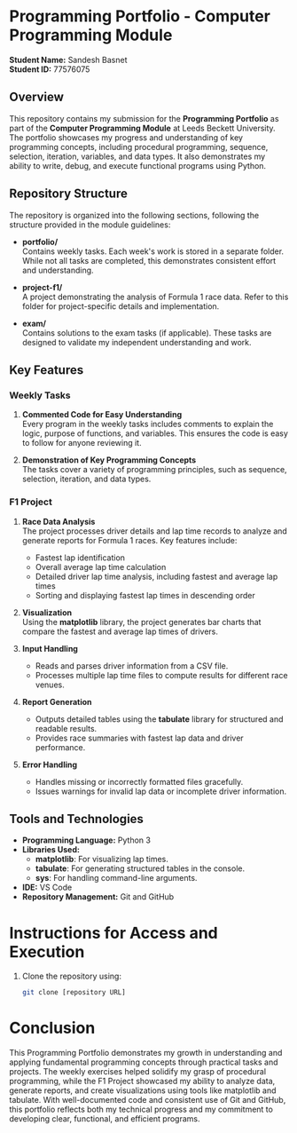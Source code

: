 # Programming Portfolio - Computer Programming Module

**Student Name:** Sandesh Basnet  
**Student ID:** 77576075  

## Overview
This repository contains my submission for the **Programming Portfolio** as part of the **Computer Programming Module** at Leeds Beckett University. The portfolio showcases my progress and understanding of key programming concepts, including procedural programming, sequence, selection, iteration, variables, and data types. It also demonstrates my ability to write, debug, and execute functional programs using Python.

## Repository Structure
The repository is organized into the following sections, following the structure provided in the module guidelines:

- **portfolio/**  
  Contains weekly tasks. Each week's work is stored in a separate folder. While not all tasks are completed, this demonstrates consistent effort and understanding.

- **project-f1/**  
  A project demonstrating the analysis of Formula 1 race data. Refer to this folder for project-specific details and implementation.

- **exam/**  
  Contains solutions to the exam tasks (if applicable). These tasks are designed to validate my independent understanding and work.

## Key Features
### Weekly Tasks
1. **Commented Code for Easy Understanding**  
   Every program in the weekly tasks includes comments to explain the logic, purpose of functions, and variables. This ensures the code is easy to follow for anyone reviewing it.

2. **Demonstration of Key Programming Concepts**  
   The tasks cover a variety of programming principles, such as sequence, selection, iteration, and data types.

### F1 Project
1. **Race Data Analysis**  
   The project processes driver details and lap time records to analyze and generate reports for Formula 1 races. Key features include:  
   - Fastest lap identification  
   - Overall average lap time calculation  
   - Detailed driver lap time analysis, including fastest and average lap times  
   - Sorting and displaying fastest lap times in descending order  

2. **Visualization**  
   Using the **matplotlib** library, the project generates bar charts that compare the fastest and average lap times of drivers.

3. **Input Handling**  
   - Reads and parses driver information from a CSV file.  
   - Processes multiple lap time files to compute results for different race venues.  

4. **Report Generation**  
   - Outputs detailed tables using the **tabulate** library for structured and readable results.  
   - Provides race summaries with fastest lap data and driver performance.

5. **Error Handling**  
   - Handles missing or incorrectly formatted files gracefully.  
   - Issues warnings for invalid lap data or incomplete driver information.

## Tools and Technologies
- **Programming Language:** Python 3  
- **Libraries Used:**
  - **matplotlib**: For visualizing lap times.  
  - **tabulate**: For generating structured tables in the console.  
  - **sys**: For handling command-line arguments.  
- **IDE:** VS Code  
- **Repository Management:** Git and GitHub 

# Instructions for Access and Execution
1. Clone the repository using:
   ```bash
   git clone [repository URL]

# Conclusion
This Programming Portfolio demonstrates my growth in understanding and applying fundamental programming concepts through practical tasks and projects. The weekly exercises helped solidify my grasp of procedural programming, while the F1 Project showcased my ability to analyze data, generate reports, and create visualizations using tools like matplotlib and tabulate. With well-documented code and consistent use of Git and GitHub, this portfolio reflects both my technical progress and my commitment to developing clear, functional, and efficient programs.
